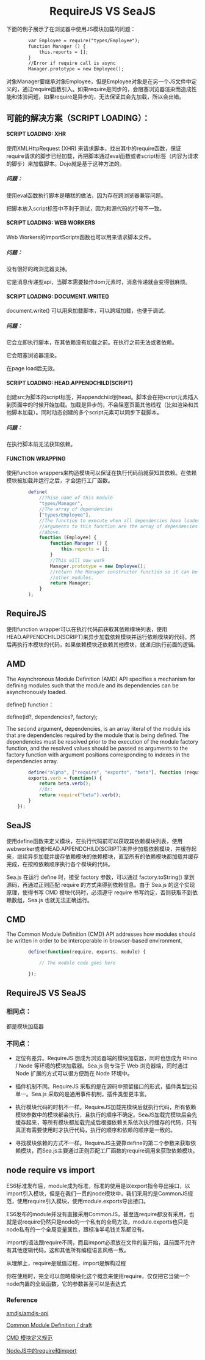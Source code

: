 <h1 align="center">RequireJS VS SeaJS</h1>

下面的例子展示了在浏览器中使用JS模块加载的问题：

```html
		var Employee = require("types/Employee");
		function Manager () {
			this.reports = [];
		}
		//Error if require call is async
		Manager.prototype = new Employee();
```

对象Manager要继承对象Employee，但是Employee对象是在另一个JS文件中定义的，通过require函数引入。如果require是同步的，会阻塞浏览器渲染而造成性能和体验问题，如果require是异步的，无法保证其会先加载，所以会出错。

可能的解决方案（SCRIPT LOADING）：
-

#### SCRIPT LOADING: XHR

使用XMLHttpRequest (XHR) 来请求脚本，找出其中的require函数，保证require请求的脚步已经加载，再把脚本通过eval函数或者script标签（内容为请求的脚步）来加载脚本。Dojo就是基于这种方法的。

##### 问题：

使用eval函数执行脚本是糟糕的做法，因为存在跨浏览器兼容问题。

把脚本放入script标签中不利于测试，因为和源代码的行号不一致。

#### SCRIPT LOADING: WEB WORKERS

Web Workers的importScripts函数也可以用来请求脚本文件。

##### 问题：

没有很好的跨浏览器支持。

它是消息传递型api，当脚本需要操作dom元素时，消息传递就会变得很麻烦。

#### SCRIPT LOADING: DOCUMENT.WRITE()

document.write() 可以用来加载脚本，可以跨域加载，也便于调试。

##### 问题：

它会立即执行脚本，在其依赖没有加载之前。在执行之前无法或者依赖。

它会阻塞浏览器渲染。

在page load后无效。

#### SCRIPT LOADING: HEAD.APPENDCHILD(SCRIPT)

创建src为脚本的script标签，并appendchild到head。脚本会在把script元素插入到页面中的时候开始加载。加载是异步的，不会阻塞页面其他线程（比如渲染和其他脚本加载）。同时动态创建的多个script元素可以同步下载脚本。

##### 问题：

在执行脚本前无法获知依赖。

#### FUNCTION WRAPPING

使用function wrappers来构造模块可以保证在执行代码前就获知其依赖。在依赖模块被加载并运行之后，才会运行工厂函数。

```javascript
        define(
            //Thise name of this module
            "types/Manager",
            //The array of dependencies
            ["types/Employee"],
            //The function to execute when all dependencies have loaded. The
            //arguments to this function are the array of dependencies mentioned
            //above.
            function (Employee) {
                function Manager () {
                    this.reports = [];
                }
                //This will now work
                Manager.prototype = new Employee();
                //return the Manager constructor function so it can be used by
                //other modules.
                return Manager;
            }
        );
```

RequireJS
-

使用function wrapper可以在执行代码前获取其依赖模块列表，使用HEAD.APPENDCHILD(SCRIPT)来异步加载依赖模块并运行依赖模块的代码，然后再执行本模块的代码，如果依赖模块还依赖其他模块，就递归执行前面的逻辑。


AMD
-

The Asynchronous Module Definition (AMD) API specifies a mechanism for defining modules such that the module and its dependencies can be asynchronously loaded. 

define() function：

define(id?, dependencies?, factory);

The second argument, dependencies, is an array literal of the module ids that are dependencies required by the module that is being defined. The dependencies must be resolved prior to the execution of the module factory function, and the resolved values should be passed as arguments to the factory function with argument positions corresponding to indexes in the dependencies array.

```javascript
        define("alpha", ["require", "exports", "beta"], function (require, exports, beta) {
        exports.verb = function() {
            return beta.verb();
            //Or:
            return require("beta").verb();
        }
    });
```

SeaJS
-

使用define函数来定义模块，在执行代码前可以获取其依赖模块列表，使用webworker或者HEAD.APPENDCHILD(SCRIPT)来异步加载依赖模块，并缓存起来，继续异步加载并缓存依赖模块的依赖模块，直至所有的依赖模块都加载并缓存完成，在按照依赖顺序执行各个模块的代码。

Sea.js 在运行 define 时，接受 factory 参数，可以通过 factory.toString() 拿到源码，再通过正则匹配 require 的方式来得到依赖信息。由于 Sea.js 的这个实现原理，使得书写 CMD 模块代码时，必须遵守 require 书写约定，否则获取不到依赖数组，Sea.js 也就无法正确运行。


CMD
-

The Common Module Definition (CMD) API addresses how modules should be written in order to be interoperable in browser-based environment. 

```javascript
        define(function(require, exports, module) {

  			// The module code goes here

		});
```

RequireJS VS SeaJS
-

### 相同点：

都是模块加载器

### 不同点：

- 定位有差异。RequireJS 想成为浏览器端的模块加载器，同时也想成为 Rhino / Node 等环境的模块加载器。Sea.js 则专注于 Web 浏览器端，同时通过 Node 扩展的方式可以很方便跑在 Node 环境中。

- 插件机制不同。RequireJS 采取的是在源码中预留接口的形式，插件类型比较单一。Sea.js 采取的是通用事件机制，插件类型更丰富。

- 执行模块代码的时机不一样。RequireJS加载完模块后就执行代码，所有依赖模块参数中的模块都会执行，且执行的顺序不确定。SeaJS加载完模块后会先缓存起来，等所有模块都加载完成后根据依赖关系依次执行缓存的代码，只有真正有需要使用时才执行代码，执行的顺序和依赖的顺序是一致的。

- 寻找模块依赖的方式不一样。RequireJS主要靠define的第二个参数来获取依赖模块，而Sea.js主要通过正则匹配工厂函数的require调用来获取依赖模块。

node require vs import
-

ES6标准发布后，module成为标准，标准的使用是以export指令导出接口，以import引入模块，但是在我们一贯的node模块中，我们采用的是CommonJS规范，使用require引入模块，使用module.exports导出接口。

ES6发布的module并没有直接采用CommonJS，甚至连require都没有采用，也就是说require仍然只是node的一个私有的全局方法，module.exports也只是node私有的一个全局变量属性，跟标准半毛钱关系都没有。

import的语法跟require不同，而且import必须放在文件的最开始，且前面不允许有其他逻辑代码，这和其他所有编程语言风格一致。

从理解上，require是赋值过程，import是解构过程

你在使用时，完全可以忽略模块化这个概念来使用require，仅仅把它当做一个node内置的全局函数，它的参数甚至可以是表达式



### Reference

<a href="https://github.com/amdjs/amdjs-api/blob/master/AMD.md">amdjs/amdjs-api</a>

<a href="https://github.com/cmdjs/specification/blob/master/draft/module.md">Common Module Definition / draft</a>

<a href="https://github.com/seajs/seajs/issues/242">CMD 模块定义规范</a>

<a href="http://www.cnblogs.com/guanghe/p/6560698.html">NodeJS中的require和import</a>

